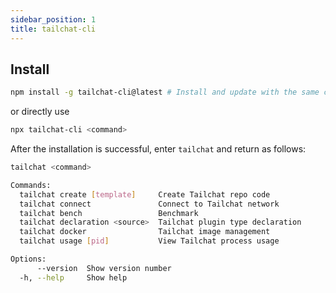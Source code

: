 ```yaml
---
sidebar_position: 1
title: tailchat-cli
---
```


## Install

```bash
npm install -g tailchat-cli@latest # Install and update with the same command
```

or directly use

```bash
npx tailchat-cli <command>
```

After the installation is successful, enter `tailchat` and return as follows:

```bash
tailchat <command>

Commands:
  tailchat create [template]     Create Tailchat repo code
  tailchat connect               Connect to Tailchat network
  tailchat bench                 Benchmark
  tailchat declaration <source>  Tailchat plugin type declaration
  tailchat docker                Tailchat image management
  tailchat usage [pid]           View Tailchat process usage

Options:
      --version  Show version number                                   [boolean]
  -h, --help     Show help                                             [boolean]
```
